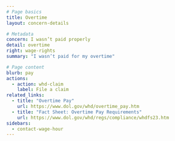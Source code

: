 ```yaml
---
# Page basics
title: Overtime
layout: concern-details

# Metadata
concern: I wasn’t paid properly
detail: overtime
right: wage-rights
summary: "I wasn’t paid for my overtime"

# Page content
blurb: pay
actions:
  - action: whd-claim
    label: File a claim
related_links:
  - title: "Overtime Pay"
    url: https://www.dol.gov/whd/overtime_pay.htm
  - title: "Fact Sheet: Overtime Pay Requirements"
    url: https://www.dol.gov/whd/regs/compliance/whdfs23.htm
sidebars:
  - contact-wage-hour
---
```


